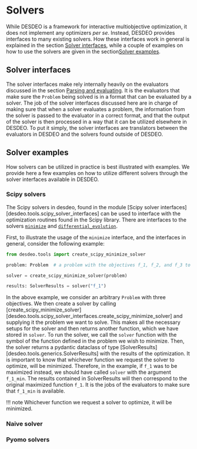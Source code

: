 # Solvers

While DESDEO is a framework for interactive multiobjective 
optimization, it does not implement any optimizers _per se_.
Instead, DESDEO provides interfaces to many existing solvers.
How these interfaces work in general is explained in the 
section [Solver interfaces](#solver-interfaces), while
a couple of examples on how to use the solvers are
given in the section[Solver examples](#solver-examples).

## Solver interfaces

The solver interfaces make rely internally heavily on the evaluators discussed
in the section [Parsing and evaluating](./parsing_and_evaluating.md). It is
the evaluators that make sure the `Problem` being solved is in a format that
can be evaluated by a solver. The job of the solver interfaces discussed here are
in charge of making sure that when a solver evaluates a problem, the information
from the solver is passed to the evaluator in a correct format, and that the
output of the solver is then processed in a way that it can be utilized elsewhere
in DESDEO. To put it simply, the solver interfaces are translators between the
evaluators in DESDEO and the solvers found outside of DESDEO.

## Solver examples

How solvers can be utilized in practice is best illustrated with examples. We provide
here a few examples on how to utilize different solvers through the solver interfaces
available in DESDEO.

### Scipy solvers

The Scipy solvers in desdeo, found in the module [Scipy solver
interfaces][desdeo.tools.scipy_solver_interfaces] can be used to interface with
the optimization routines found in the Scipy library. There are interfaces to
the solvers
[`minimize`](https://docs.scipy.org/doc/scipy/reference/generated/scipy.optimize.minimize.html)
and [`differential_evolution`](https://docs.scipy.org/doc/scipy/reference/generated/scipy.optimize.differential_evolution.html).

First, to illustrate the usage of the `minimize` interface, and the interfaces in general, consider the following
example:

```python
from desdeo.tools import create_scipy_minimize_solver

problem: Problem  # a problem with the objectives f_1, f_2, and f_3 to be minimized

solver = create_scipy_minimize_solver(problem)

results: SolverResults = solver("f_1")
```

In the above example, we consider an arbitrary `Problem` with three objectives.
We then create a solver by calling [create_scipy_minimize_solver][desdeo.tools.scipy_solver_interfaces.create_scipy_minimize_solver]
and supplying it the problem we want to solve. This makes all the necessary setups for the solver and then
returns another function, which we have stored in `solver`. To run the solver, we call the `solver` function
with the symbol of the function defined in the problem we wish to minimize. Then, the solver returns a pydantic
dataclass of type [SolverResults][desdeo.tools.generics.SolverResults] with the results of the optimization. It
is important to know that whichever function we request the solver to optimize, will be minimized. Therefore,
in the example, if `f_1` was to be maximized instead, we should have called `solver` with the argument `f_1_min`.
The results contained in SolverResults will then correspond to the original maximized function `f_1`. It is
the jobs of the evaluators to make sure that `f_1_min` is available.

!!! note
    Whichever function we request a solver to optimize, it will be minimized.

### Naive solver

### Pyomo solvers